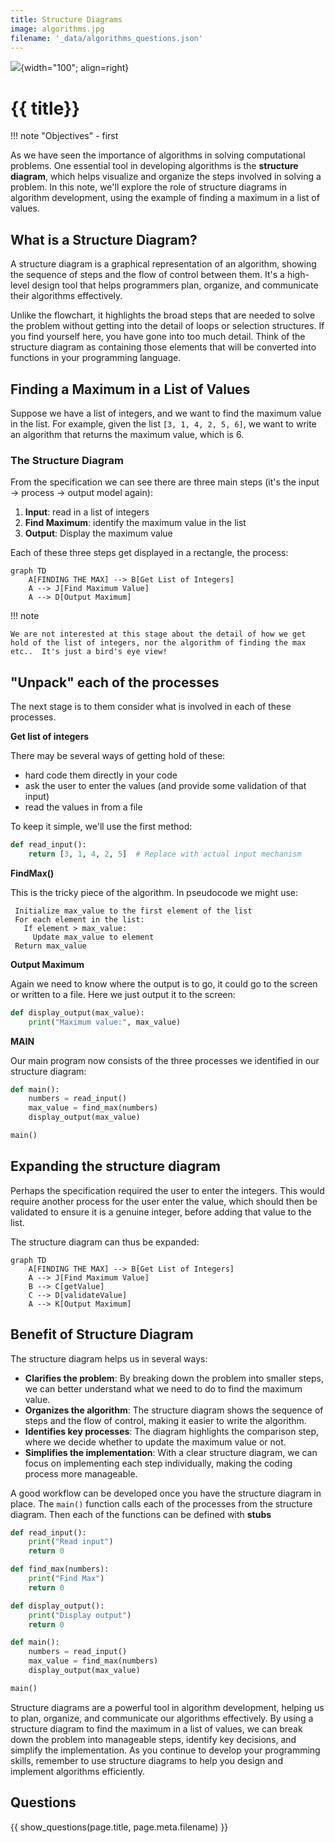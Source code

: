 ```yaml
---
title: Structure Diagrams
image: algorithms.jpg
filename: '_data/algorithms_questions.json'
---
```


![](../../assets/images/topics/{{image}}){width="100"; align=right}

# {{ title}}

!!! note "Objectives"
    - first

As we have seen the importance of algorithms in solving computational problems. One essential tool in developing algorithms is the **structure diagram**, which helps visualize and organize the steps involved in solving a problem. In this note, we'll explore the role of structure diagrams in algorithm development, using the example of finding a maximum in a list of values.

## What is a Structure Diagram?

A structure diagram is a graphical representation of an algorithm, showing the sequence of steps and the flow of control between them. It's a high-level design tool that helps programmers plan, organize, and communicate their algorithms effectively.

Unlike the flowchart, it highlights the broad steps that are needed to solve the problem without getting into the detail of loops or selection structures.  If you find yourself here, you have gone into too much detail.  Think of the structure diagram as containing those elements that will be converted into functions in your programming language.

## Finding a Maximum in a List of Values

Suppose we have a list of integers, and we want to find the maximum value in the list. For example, given the list `[3, 1, 4, 2, 5, 6]`, we want to write an algorithm that returns the maximum value, which is 6.

### The Structure Diagram

From the specification we can see there are three main steps (it's the input -> process -> output model again):

1. **Input**: read in a list of integers
2. **Find Maximum**: identify the maximum value in the list
3. **Output**: Display the maximum value

Each of these three steps get displayed in a rectangle, the process:

```mermaid
graph TD
    A[FINDING THE MAX] --> B[Get List of Integers]
    A --> J[Find Maximum Value]
    A --> D[Output Maximum]
```

!!! note

    We are not interested at this stage about the detail of how we get hold of the list of integers, nor the algorithm of finding the max etc..  It's just a bird's eye view!

## "Unpack" each of the processes

The next stage is to them consider what is  involved in each of these processes.

**Get list of integers**

There may be several ways of getting hold of these:

- hard code them directly in your code
- ask the user to enter the values (and provide some validation of that input)
- read the values in from a file

To keep it simple, we'll use the first method:

```python
def read_input():
    return [3, 1, 4, 2, 5]  # Replace with actual input mechanism
```

**FindMax()**

This is the tricky piece of the algorithm.  In pseudocode we might use:

```
 Initialize max_value to the first element of the list
 For each element in the list:
   If element > max_value:
     Update max_value to element
 Return max_value
```

**Output Maximum**

Again we need to know where the output is to go, it could go to the screen or written to a file.  Here we just output it to the screen:

```python
def display_output(max_value):
    print("Maximum value:", max_value)
```

**MAIN**

Our main program now consists of the three processes we identified in our structure diagram:

```python
def main():
    numbers = read_input()
    max_value = find_max(numbers)
    display_output(max_value)

main()
```

## Expanding the structure diagram

Perhaps the specification required the user to enter the integers.  This would require another process for the user enter the value, which should then be validated to ensure it is a genuine integer, before adding that value to the list.

The structure diagram can thus be expanded:

```mermaid
graph TD
    A[FINDING THE MAX] --> B[Get List of Integers]
    A --> J[Find Maximum Value]
    B --> C[getValue]
    C --> D[validateValue]
    A --> K[Output Maximum]
```

## Benefit of Structure Diagram

The structure diagram helps us in several ways:

- **Clarifies the problem**: By breaking down the problem into smaller steps, we can better understand what we need to do to find the maximum value.
- **Organizes the algorithm**: The structure diagram shows the sequence of steps and the flow of control, making it easier to write the algorithm.
- **Identifies key processes**: The diagram highlights the comparison step, where we decide whether to update the maximum value or not.
- **Simplifies the implementation**: With a clear structure diagram, we can focus on implementing each step individually, making the coding process more manageable.


A good workflow can be developed once you have the structure diagram in place.  The `main()` function calls each of the processes from the structure diagram.  Then each of the functions can be defined with **stubs**

```python
def read_input():
    print("Read input")
    return 0

def find_max(numbers):
    print("Find Max")
    return 0

def display_output():
    print("Display output")
    return 0

def main():
    numbers = read_input()
    max_value = find_max(numbers)
    display_output(max_value)

main()
```

Structure diagrams are a powerful tool in algorithm development, helping us to plan, organize, and communicate our algorithms effectively. By using a structure diagram to find the maximum in a list of values, we can break down the problem into manageable steps, identify key decisions, and simplify the implementation. As you continue to develop your programming skills, remember to use structure diagrams to help you design and implement algorithms efficiently.


## Questions

{{ show_questions(page.title, page.meta.filename) }}